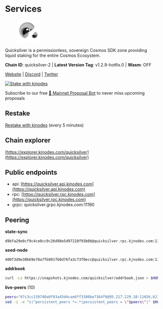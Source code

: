 # Services

<figure><img src="https://raw.githubusercontent.com/kj89/cosmos-images/main/logos/quicksilver.png" alt=""><figcaption></figcaption></figure>

Quicksilver is a permissionless, sovereign Cosmos SDK zone providing liquid staking for the entire Cosmos Ecosystem.

**Chain ID**: quicksilver-2 | **Latest Version Tag**: v1.2.9-hotfix.0 | **Wasm**: OFF

[Website](https://quicksilver.zone) | [Discord](https://discord.gg/quicksilverprotocol) | [Twitter](https://twitter.com/quicksilverzone)

[![Stake with kjnodes](https://i.ibb.co/cr44Q8j/button-stake-with-kjnodes.png)](https://restake.app/quicksilver/quickvaloper1fqfgpwdngmmay6ah7mg9y4k7ayykpzu6l3ht2m)

Subscribe to our free [🤖 Mainnet Proposal Bot](https://t.me/kjnodes_proposal_bot) to never miss upcoming proposals

## Restake

[Restake with kjnodes](https://restake.app/quicksilver/quickvaloper1fqfgpwdngmmay6ah7mg9y4k7ayykpzu6l3ht2m) (every 5 minutes)
## Chain explorer
[https://explorer.kjnodes.com/quicksilver](https://explorer.kjnodes.com/quicksilver)

## Public endpoints

* api: [https://quicksilver.api.kjnodes.com](https://quicksilver.api.kjnodes.com)
* rpc: [https://quicksilver.rpc.kjnodes.com](https://quicksilver.rpc.kjnodes.com)
* grpc: quicksilver.grpc.kjnodes.com:11190

## Peering

**state-sync**

```text
d9bfa29e0cf9c4ce0cc9c26d98e5d97228f93b0b@quicksilver.rpc.kjnodes.com:11156
```

**seed-node**

```text
400f3d9e30b69e78a7fb891f60d76fa3c73f0ecc@quicksilver.rpc.kjnodes.com:11159
```

**addrbook**
```bash
curl -Ls https://snapshots.kjnodes.com/quicksilver/addrbook.json > $HOME/.quicksilverd/config/addrbook.json
```

**live-peers** (10)
```bash
peers="67c3cc1397d0a0f03a45d4cae6ff3380be7364f9@95.217.229.18:11656,b212d5740b2e11e54f56b072dc13b6134650cfb5@169.155.168.98:26656,71b753819eb653e99e6a825b80af20ca9bccb087@135.125.163.63:24666,b4bcce87121963e1e97619dc135f2eb1a9fd5dfc@88.198.32.17:36656,d9bfa29e0cf9c4ce0cc9c26d98e5d97228f93b0b@65.109.88.38:11156,914bed178748772d7578d119cb2dc89d5076b9f4@135.181.223.115:2390,149a25417349d70f5e5127a5eb634dbfaf6e6c3a@142.165.207.19:56656,697d2a513d46edaa2bec82992fe1a8c4d03e4684@1.15.117.20:26656,04dcb466b6804e6a57b7f9188b90f5bdc17037c0@108.165.178.242:26654,602700ce2ed57b2176514ec2ecbda079caa7a536@178.170.40.28:15620"
sed -i -e "s|^persistent_peers *=.*|persistent_peers = \"$peers\"|" $HOME/.quicksilverd/config/config.toml
```
